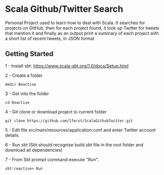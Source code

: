 
# Scala Github/Twitter Search 

Personal Project used to learn how to deal with Scala. It searches for projects on GitHub, then for each project found, it look up Twitter for tweets that mention it and finally as an output print a summary of each project with a short list of recent tweets, in JSON format

## Getting Started

1 - Install sbt: https://www.scala-sbt.org/1.0/docs/Setup.html

2 - Create a folder 
```
mkdir Reactive
```
3 - Get into the folder 
```
cd Reactive
```
4 - Git clone or download project to current folder
```
git clone https://github.com/lferst/ScalaGithubTwitter.git
```
5 - Edit file src/main/resources/application.conf and enter Twitter account details 

6 - Run sbt (Sbt should recognise build.sbt file in the root folder and download all dependencies) 

7 - From Sbt prompt command execute "Run".  
```
sbt:reactive> Run
```


